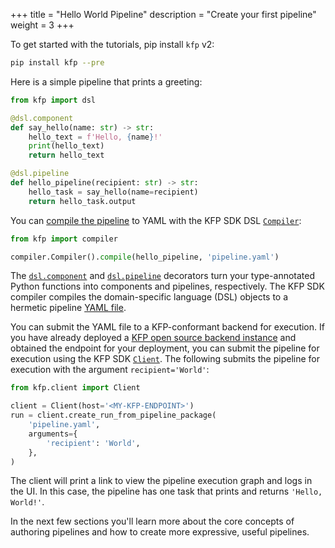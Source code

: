 +++
title = "Hello World Pipeline"
description = "Create your first pipeline"
weight = 3
+++

To get started with the tutorials, pip install `kfp` v2:

```sh
pip install kfp --pre
```

Here is a simple pipeline that prints a greeting:

```python
from kfp import dsl

@dsl.component
def say_hello(name: str) -> str:
    hello_text = f'Hello, {name}!'
    print(hello_text)
    return hello_text

@dsl.pipeline
def hello_pipeline(recipient: str) -> str:
    hello_task = say_hello(name=recipient)
    return hello_task.output
```

You can [compile the pipeline][compile-a-pipeline] to YAML with the KFP SDK DSL [`Compiler`][compiler]:

```python
from kfp import compiler

compiler.Compiler().compile(hello_pipeline, 'pipeline.yaml')
```

The [`dsl.component`][dsl-component] and [`dsl.pipeline`][dsl-pipeline] decorators turn your type-annotated Python functions into components and pipelines, respectively. The KFP SDK compiler compiles the domain-specific language (DSL) objects to a hermetic pipeline [YAML file][ir-yaml].

You can submit the YAML file to a KFP-conformant backend for execution. If you have already deployed a [KFP open source backend instance][installation] and obtained the endpoint for your deployment, you can submit the pipeline for execution using the KFP SDK [`Client`][client]. The following submits the pipeline for execution with the argument `recipient='World'`:

```python
from kfp.client import Client

client = Client(host='<MY-KFP-ENDPOINT>')
run = client.create_run_from_pipeline_package(
    'pipeline.yaml',
    arguments={
        'recipient': 'World',
    },
)
```

The client will print a link to view the pipeline execution graph and logs in the UI. In this case, the pipeline has one task that prints and returns `'Hello, World!'`.

In the next few sections you'll learn more about the core concepts of authoring pipelines and how to create more expressive, useful pipelines.

[installation]: /docs/components/pipelines/v2/installation/
[client]: https://kubeflow-pipelines.readthedocs.io/en/master/source/client.html#kfp.client.Client
[compiler]: https://kubeflow-pipelines.readthedocs.io/en/master/source/compiler.html#kfp.compiler.Compiler
[ir-yaml]: /docs/components/pipelines/v2/compile-a-pipeline#ir-yaml
[compile-a-pipeline]: /docs/components/pipelines/v2/compile-a-pipeline/
[dsl-pipeline]: https://kubeflow-pipelines.readthedocs.io/en/master/source/dsl.html#kfp.dsl.pipeline
[dsl-component]: https://kubeflow-pipelines.readthedocs.io/en/master/source/dsl.html#kfp.dsl.component